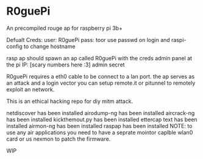 # R0guePi
An precompiled rouge ap for raspberry pi 3b+


Defualt Creds:
user: R0guePi
pass: toor
use passwd on login and raspi-config to change hostname

rasp ap should spawn an ap called R0guePi
with the creds 
admin panel at the pi IP: [scary numbers here :3]
admin 
secret

R0guePi requires a eth0 cable to be connect to a lan port.
the ap serves as an attack and a login vector
you can setup remote.it or pitunnel to remotely exploit an network.

This is an ethical hacking repo for diy mitm attack.

netdiscover has been installed
airodump-ng has been installed
aircrack-ng has been installed
kickthemout.py has been installed
ettercap text has been installed 
airmon-ng has been installed
raspap has been installed
NOTE: to use any air applications you need to have a seprate mointor caplble wlan0 card or us nexmon to patch the firmware.

WIP

